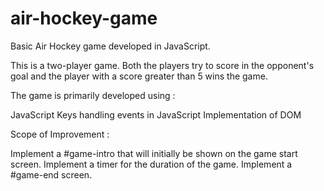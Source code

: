 # air-hockey-game
Basic Air Hockey game developed in JavaScript.

This is a two-player game. Both the players try to score in the opponent's goal and the player with a score greater than 5 wins the game.

The game is primarily developed using :

JavaScript 
Keys handling events in JavaScript
Implementation of DOM

Scope of Improvement :

Implement a #game-intro that will initially be shown on the game start screen.
Implement a timer for the duration of the game.
Implement a #game-end screen. 
